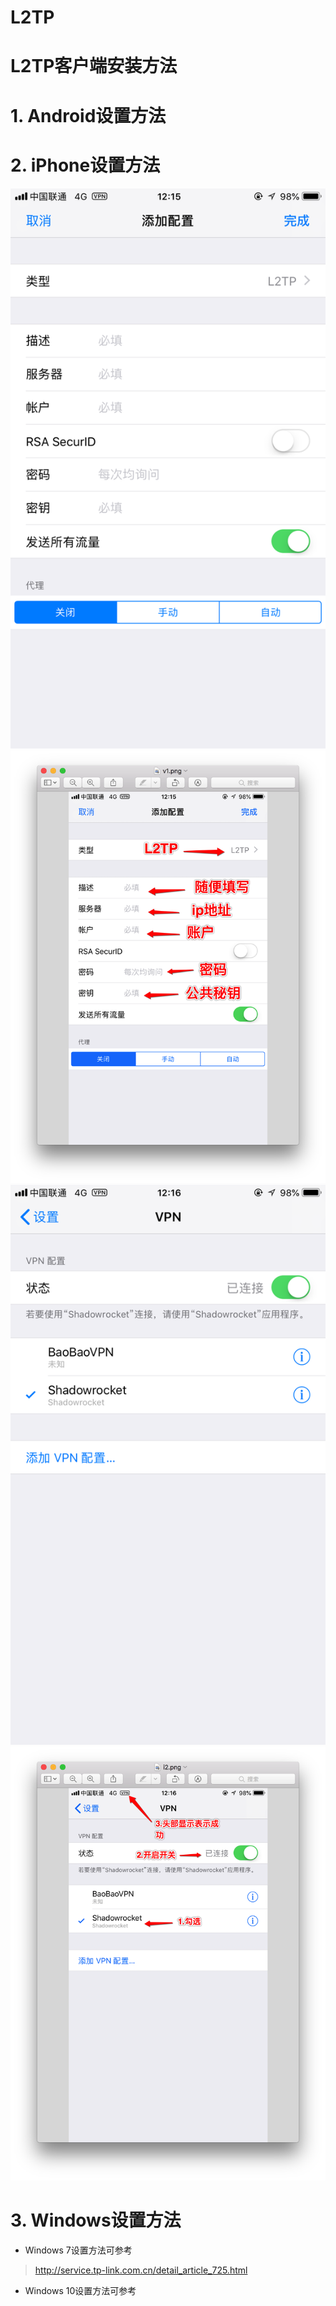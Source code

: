# L2TP
# L2TP客户端安装方法

# 1. Android设置方法 
        

# 2. iPhone设置方法 

![image description](i1.png)
![image description](i1.1.png)
![image description](i2.png)
![image description](i2.2.png)


# 3. Windows设置方法

- Windows 7设置方法可参考 
> http://service.tp-link.com.cn/detail_article_725.html

- Windows 10设置方法可参考
